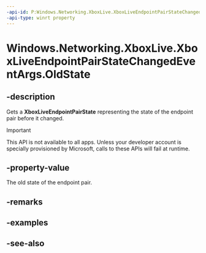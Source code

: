 ```yaml
---
-api-id: P:Windows.Networking.XboxLive.XboxLiveEndpointPairStateChangedEventArgs.OldState
-api-type: winrt property
---
```


<!-- Property syntax
public Windows.Networking.XboxLive.XboxLiveEndpointPairState OldState { get; }
-->

# Windows.Networking.XboxLive.XboxLiveEndpointPairStateChangedEventArgs.OldState

## -description

Gets a **XboxLiveEndpointPairState** representing the state of the endpoint pair before it changed.

> [!IMPORTANT]
> This API is not available to all apps. Unless your developer account is specially provisioned by Microsoft, calls to these APIs will fail at runtime.

## -property-value

The old state of the endpoint pair.

## -remarks

## -examples

## -see-also
